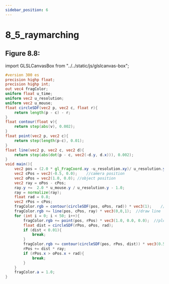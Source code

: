 ```yaml
---
sidebar_position: 6
---
```


# 8_5_raymarching
## Figure 8.8: 

import GLSLCanvasBox from "../../static/js/glslcanvas-box";

<GLSLCanvasBox
  baseUrl='/MathOfRealTimeGraphics-samples'  fragUrl='/frags/ch8/8_5_raymarching.frag'
/>

```glsl showLineNumbers title="8_5_raymarching.frag"
#version 300 es
precision highp float;
precision highp int;
out vec4 fragColor;
uniform float u_time;
uniform vec2 u_resolution;
uniform vec2 u_mouse;
float circleSDF(vec2 p, vec2 c, float r){
    return length(p - c) - r;
}
float contour(float v){
    return step(abs(v), 0.002);
}
float point(vec2 p, vec2 c){
    return step(length(p-c), 0.01);
}
float line(vec2 p, vec2 c, vec2 d){
    return step(abs(dot(p - c, vec2(-d.y, d.x))), 0.002);
}
void main(){
    vec2 pos = (2.0 * gl_FragCoord.xy -u_resolution.xy)/ u_resolution.yy;
    vec2 cPos = vec2(-0.5, 0.0);    //camera position
    vec2 oPos = vec2(1.0, 0.0); //object position
    vec2 ray = oPos - cPos;
    ray.y +=  2.0 * u_mouse.y / u_resolution.y - 1.0;
    ray = normalize(ray);
    float rad = 0.8;
    vec2 rPos = cPos;
    fragColor.rgb = contour(circleSDF(pos, oPos, rad)) * vec3(1);    //draw circle of object
    fragColor.rgb += line(pos, cPos, ray) * vec3(0,0,1);  //draw line
    for (int i = 0; i < 50; i++){
        fragColor.rgb += point(pos, rPos) * vec3(1.0, 0.0, 0.0);  //plot ray position
        float dist = circleSDF(rPos, oPos, rad);
        if (dist < 0.01){
            break;
        }
        fragColor.rgb += contour(circleSDF(pos, rPos, dist)) * vec3(0.5, 0.5, 0.0);     //draw circle with radius of SDF value
        rPos += dist * ray;
        if (rPos.x > oPos.x + rad){
            break;
        }
    }
    fragColor.a = 1.0;
}

```
